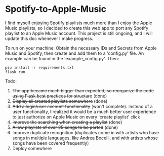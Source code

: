 # Spotify-to-Apple-Music

I find myself enjoying Spotify playlists much more than I enjoy the Apple Music playlists, so I decided to create this web app to port any
Spotify playlist to an Apple Music account. This project is still ongoing, and I will update this doc whenever I make progress.

To run on your machine:
Obtain the necessary IDs and Secrets from Apple Music and Spotify, then create and add them to a 'config.py' file. An example can be found in the 'example_config.py'. Then:
    
    pip install -r requirements.txt
    flask run



Todo:
1. ~~The app became much bigger than expected, so reorganize the code using Flask best practices for structure~~ (done)
2. ~~Display all created playlists somewhere~~ (done)
3. ~~Add a login/user account functionality~~ (won't complete). Instead of a user functionality, I realized it would be a much better user experience to just authorize on Apple Music on every 'create playlist' click
4. ~~Improve the searching when creating a playlist~~ (done)
5. ~~Allow playlists of over 25 songs to be ported~~ (done)
6. Improve duplicate recognition (duplicates come in with artists who have songs in multiple languages, like Andrea Bocelli, and with artists whose songs have been covered frequently) 
7. Deploy somewhere

